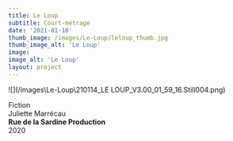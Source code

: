 ```yaml
---
title: Le Loup
subtitle: Court-métrage
date: '2021-01-10'
thumb_image: /images/Le-Loup/leloup_thumb.jpg
thumb_image_alt: 'Le Loup'
image:
image_alt: 'Le Loup'
layout: project
---
```


![](/images\Le-Loup\210114_LE LOUP_V3.00_01_59_16.Still004.png)

Fiction <br>
Juliette Marrécau <br>
**Rue de la Sardine Production** <br>
2020 <br>
